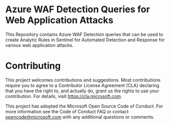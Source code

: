 # Azure WAF Detection Queries for Web Application Attacks

This Repository contains Azure WAF Detection queries that can be used to create Analytic Rules in Sentinel for Automated Detection and Response for various web application attacks.

# Contributing

This project welcomes contributions and suggestions.  Most contributions require you to agree to a
Contributor License Agreement (CLA) declaring that you have the right to, and actually do, grant us
the rights to use your contribution. For details, visit https://cla.microsoft.com.


This project has adopted the Microsoft Open Source Code of Conduct. For more information see the Code of Conduct FAQ or contact opencode@microsoft.com with any additional questions or comments.
